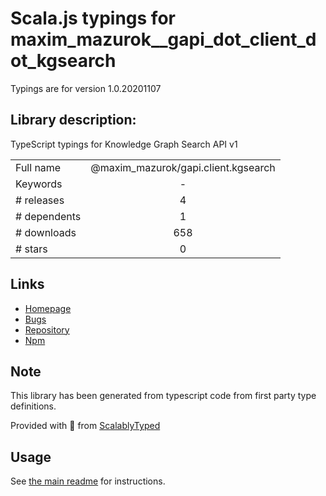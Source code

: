 
# Scala.js typings for maxim_mazurok__gapi_dot_client_dot_kgsearch

Typings are for version 1.0.20201107

## Library description:
TypeScript typings for Knowledge Graph Search API v1

|                    |                 |
| ------------------ | :-------------: |
| Full name          | @maxim_mazurok/gapi.client.kgsearch |
| Keywords           | - |
| # releases         | 4 |
| # dependents       | 1 |
| # downloads        | 658 |
| # stars            | 0 |

## Links
- [Homepage](https://github.com/Maxim-Mazurok/google-api-typings-generator#readme)
- [Bugs](https://github.com/Maxim-Mazurok/google-api-typings-generator/issues)
- [Repository](https://github.com/Maxim-Mazurok/google-api-typings-generator)
- [Npm](https://www.npmjs.com/package/%40maxim_mazurok%2Fgapi.client.kgsearch)
    


## Note
This library has been generated from typescript code from first party type definitions.

Provided with :purple_heart: from [ScalablyTyped](https://github.com/oyvindberg/ScalablyTyped)

## Usage
See [the main readme](../../readme.md) for instructions.



